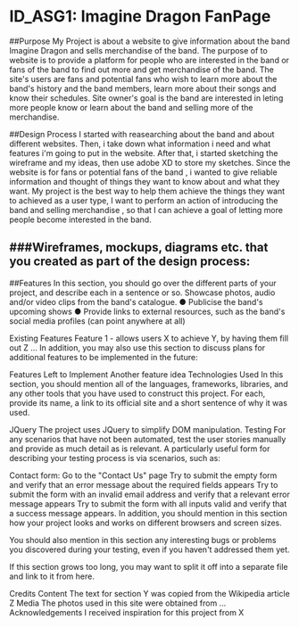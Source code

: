 # ID_ASG1: Imagine Dragon FanPage

##Purpose
My Project is about a website to give information about the band Imagine Dragon and sells merchandise of the band. The purpose of to website is to provide a platform for people who are interested in the band or fans of the band to find out more and get merchandise of the band. The site's users are fans and potential fans who wish to learn more about the band's history and the band members, learn more about their songs and know their schedules. Site owner's goal is the band are interested in leting more people know or learn about the band and selling more of the merchandise.

##Design Process
I started with reasearching about the band and about different websites. Then,  i take down what information i need and what features i'm going to put in the website. After that, i started sketching the wireframe and my ideas, then use adobe XD to store my sketches. Since the website is for fans or potential fans of the band , i wanted to give reliable information and thought of things they want to know about and what they want. My project is the best way to help them achieve the things they want to achieved as a user type, I want to perform an action of introducing the band and selling merchandise , so that I can achieve a goal of letting more people become interested in the band.

###Wireframes, mockups, diagrams etc. that you created as part of the design process:
-

##Features
In this section, you should go over the different parts of your project, and describe each in a sentence or so.
Showcase photos, audio and/or video clips from the band's catalogue.
● Publicise the band's upcoming shows 
● Provide links to external resources, such as the band's social media profiles (can
point anywhere at all)

Existing Features
Feature 1 - allows users X to achieve Y, by having them fill out Z
...
In addition, you may also use this section to discuss plans for additional features to be implemented in the future:

Features Left to Implement
Another feature idea
Technologies Used
In this section, you should mention all of the languages, frameworks, libraries, and any other tools that you have used to construct this project. For each, provide its name, a link to its official site and a short sentence of why it was used.

JQuery
The project uses JQuery to simplify DOM manipulation.
Testing
For any scenarios that have not been automated, test the user stories manually and provide as much detail as is relevant. A particularly useful form for describing your testing process is via scenarios, such as:

Contact form:
Go to the "Contact Us" page
Try to submit the empty form and verify that an error message about the required fields appears
Try to submit the form with an invalid email address and verify that a relevant error message appears
Try to submit the form with all inputs valid and verify that a success message appears.
In addition, you should mention in this section how your project looks and works on different browsers and screen sizes.

You should also mention in this section any interesting bugs or problems you discovered during your testing, even if you haven't addressed them yet.

If this section grows too long, you may want to split it off into a separate file and link to it from here.

Credits
Content
The text for section Y was copied from the Wikipedia article Z
Media
The photos used in this site were obtained from ...
Acknowledgements
I received inspiration for this project from X
